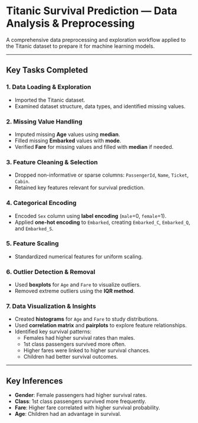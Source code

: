 # Titanic Survival Prediction — Data Analysis & Preprocessing

A comprehensive data preprocessing and exploration workflow applied to the Titanic dataset to prepare it for machine learning models.

---

##  Key Tasks Completed

### 1. **Data Loading & Exploration**
- Imported the Titanic dataset.
- Examined dataset structure, data types, and identified missing values.

### 2. **Missing Value Handling**
- Imputed missing **Age** values using **median**.
- Filled missing **Embarked** values with **mode**.
- Verified **Fare** for missing values and filled with **median** if needed.

### 3. **Feature Cleaning & Selection**
- Dropped non-informative or sparse columns: `PassengerId`, `Name`, `Ticket`, `Cabin`.
- Retained key features relevant for survival prediction.

### 4. **Categorical Encoding**
- Encoded `Sex` column using **label encoding** (`male`=0, `female`=1).
- Applied **one-hot encoding** to `Embarked`, creating `Embarked_C`, `Embarked_Q`, and `Embarked_S`.

### 5. **Feature Scaling**
- Standardized numerical features for uniform scaling.

### 6. **Outlier Detection & Removal**
- Used **boxplots** for `Age` and `Fare` to visualize outliers.
- Removed extreme outliers using the **IQR method**.

### 7. **Data Visualization & Insights**
- Created **histograms** for `Age` and `Fare` to study distributions.
- Used **correlation matrix** and **pairplots** to explore feature relationships.
- Identified key survival patterns:
  - Females had higher survival rates than males.
  - 1st class passengers survived more often.
  - Higher fares were linked to higher survival chances.
  - Children had better survival outcomes.

---

## Key Inferences
- **Gender**: Female passengers had higher survival rates.
- **Class**: 1st class passengers survived more frequently.
- **Fare**: Higher fare correlated with higher survival probability.
- **Age**: Children had an advantage in survival.

